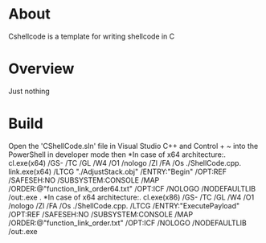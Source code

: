 About
=====

Cshellcode is a template for writing shellcode in C


Overview
========

Just nothing

Build
=====

Open the 'CShellCode.sln' file in Visual Studio C++ and Control + ~ into the PowerShell in developer mode then 
*In case of x64 architecture:.
    cl.exe(x64) /GS- /TC /GL /W4 /O1 /nologo /Zl /FA /Os ./ShellCode.cpp.
    link.exe(x64) /LTCG "./AdjustStack.obj" /ENTRY:"Begin" /OPT:REF /SAFESEH:NO /SUBSYSTEM:CONSOLE /MAP /ORDER:@"function_link_order64.txt" /OPT:ICF /NOLOGO /NODEFAULTLIB /out:<outputfilename>.exe .
*In case of x64 architecture:.
    cl.exe(x86) /GS- /TC /GL /W4 /O1 /nologo /Zl /FA /Os ./ShellCode.cpp.
    /LTCG /ENTRY:"ExecutePayload" /OPT:REF /SAFESEH:NO /SUBSYSTEM:CONSOLE /MAP /ORDER:@"function_link_order.txt" /OPT:ICF /NOLOGO /NODEFAULTLIB /out:<outputfilename>.exe
    


  
